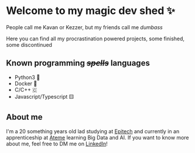 # Welcome to my magic dev shed ✨

People call me Kavan or Kezzer, but my friends call me *dumbass*

Here you can find all my procrastination powered projects, some finished, some discontinued

## Known programming *~~spells~~* languages

- Python3 🐍
- Docker 🐋
- C/C++ 🇨
- Javascript/Typescript 🟨

## About me

I'm a 20 something years old lad studying at [Epitech](https://www.epitech.eu/en/) and currently in an apprenticeship at [Ateme](https://www.ateme.com/) learning Big Data and AI.
If you want to know more about me, feel free to DM me on [LinkedIn](https://www.linkedin.com/in/kavan-t/)!

<!--
**ItsKezzer/ItsKezzer** is a ✨ _special_ ✨ repository because its `README.md` (this file) appears on your GitHub profile.

Here are some ideas to get you started:

- 🔭 I’m currently working on ...
- 🌱 I’m currently learning ...
- 👯 I’m looking to collaborate on ...
- 🤔 I’m looking for help with ...
- 💬 Ask me about ...
- 📫 How to reach me: ...
- 😄 Pronouns: ...
- ⚡ Fun fact: ...
-->
